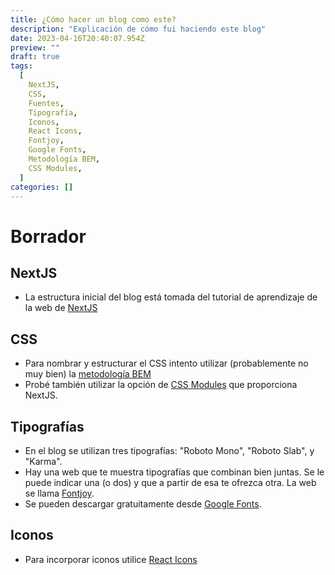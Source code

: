 ```yaml
---
title: ¿Cómo hacer un blog como este?
description: "Explicación de cómo fui haciendo este blog"
date: 2023-04-16T20:40:07.954Z
preview: ""
draft: true
tags:
  [
    NextJS,
    CSS,
    Fuentes,
    Tipografía,
    Iconos,
    React Icons,
    Fontjoy,
    Google Fonts,
    Metodología BEM,
    CSS Modules,
  ]
categories: []
---
```


# **Borrador**

## NextJS

- La estructura inicial del blog está tomada del tutorial de aprendizaje de la web de [NextJS](https://nextjs.org/learn/foundations/about-nextjs)

## CSS

- Para nombrar y estructurar el CSS intento utilizar (probablemente no muy bien) la [metodología BEM](https://getbem.com/)
- Probé también utilizar la opción de [CSS Modules](https://nextjs.org/docs/basic-features/built-in-css-support#adding-component-level-css) que proporciona NextJS.

## Tipografías

- En el blog se utilizan tres tipografías: "Roboto Mono", "Roboto Slab", y "Karma".
- Hay una web que te muestra tipografías que combinan bien juntas. Se le puede indicar una (o dos) y que a partir de esa te ofrezca otra. La web se llama [Fontjoy](https://fontjoy.com/).
- Se pueden descargar gratuitamente desde [Google Fonts](https://fonts.google.com/).

## Iconos

- Para incorporar iconos utilice [React Icons](https://github.com/react-icons/react-icons)
